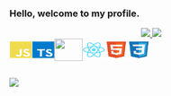 ### Hello, welcome to my profile.

<div align="center">
  <a href="https://github.com/vitaotl">
  <img height="180em" src="https://github-readme-stats.vercel.app/api?username=vitaotl&show_icons=true&theme=dracula&include_all_commits=true&count_private=true"/>
  <img height="180em" src="https://github-readme-stats.vercel.app/api/top-langs/?username=vitaotl&layout=compact&langs_count=7&theme=dracula"/>
</div>
<div style="display: flex; align-items: center; margin-top: '20px'"><br>
  <img align="center" alt="Victor-Js" height="30" width="40" src="https://raw.githubusercontent.com/devicons/devicon/master/icons/javascript/javascript-plain.svg">
  <img align="center" alt="Victor-Ts" height="30" width="40" src="https://raw.githubusercontent.com/devicons/devicon/master/icons/typescript/typescript-plain.svg">
  <img color="white"  height="40" width="50" src="https://cdn.jsdelivr.net/gh/devicons/devicon/icons/nodejs/nodejs-original-wordmark.svg" />
  <img align="center" alt="Victor-React" height="30" width="40" src="https://raw.githubusercontent.com/devicons/devicon/master/icons/react/react-original.svg">
  <img align="center" alt="Victor-HTML" height="30" width="40" src="https://raw.githubusercontent.com/devicons/devicon/master/icons/html5/html5-original.svg">
  <img align="center" alt="Victor-CSS" height="30" width="40" src="https://raw.githubusercontent.com/devicons/devicon/master/icons/css3/css3-original.svg">
 </div>
  
   ##
  
<div> 
    <a href="https://www.linkedin.com/in/victor-ss-campos/" target="_blank"><img src="https://img.shields.io/badge/-LinkedIn-%230077B5?style=for-the-badge&          logo=linkedin&logoColor=white" target="_blank"></a> 
 </div>
